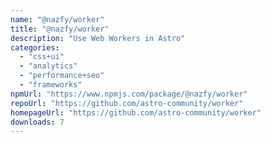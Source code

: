 ```yaml
---
name: "@nazfy/worker"
title: "@nazfy/worker"
description: "Use Web Workers in Astro"
categories:
  - "css+ui"
  - "analytics"
  - "performance+seo"
  - "frameworks"
npmUrl: "https://www.npmjs.com/package/@nazfy/worker"
repoUrl: "https://github.com/astro-community/worker"
homepageUrl: "https://github.com/astro-community/worker"
downloads: 7
---
```

